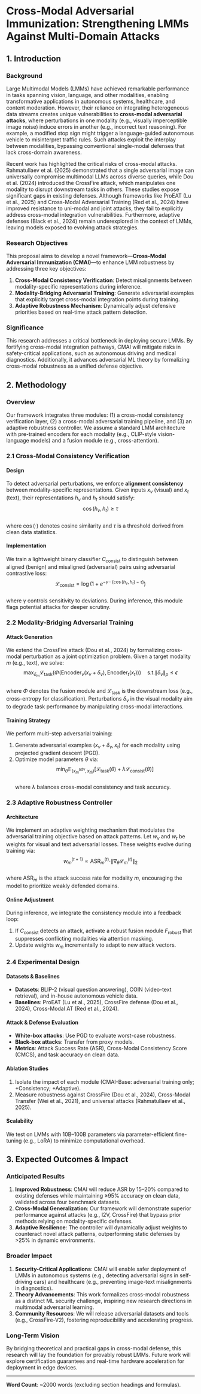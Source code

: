 # Cross-Modal Adversarial Immunization: Strengthening LMMs Against Multi-Domain Attacks  

## 1. Introduction  
### Background  
Large Multimodal Models (LMMs) have achieved remarkable performance in tasks spanning vision, language, and other modalities, enabling transformative applications in autonomous systems, healthcare, and content moderation. However, their reliance on integrating heterogeneous data streams creates unique vulnerabilities to **cross-modal adversarial attacks**, where perturbations in one modality (e.g., visually imperceptible image noise) induce errors in another (e.g., incorrect text reasoning). For example, a modified stop sign might trigger a language-guided autonomous vehicle to misinterpret traffic rules. Such attacks exploit the interplay between modalities, bypassing conventional single-modal defenses that lack cross-domain awareness.  

Recent work has highlighted the critical risks of cross-modal attacks. Rahmatullaev et al. (2025) demonstrated that a single adversarial image can universally compromise multimodal LLMs across diverse queries, while Dou et al. (2024) introduced the CrossFire attack, which manipulates one modality to disrupt downstream tasks in others. These studies expose significant gaps in existing defenses. Although frameworks like ProEAT (Lu et al., 2025) and Cross-Modal Adversarial Training (Red et al., 2024) have improved resistance to uni-modal and joint attacks, they fail to explicitly address cross-modal integration vulnerabilities. Furthermore, adaptive defenses (Black et al., 2024) remain underexplored in the context of LMMs, leaving models exposed to evolving attack strategies.  

### Research Objectives  
This proposal aims to develop a novel framework—**Cross-Modal Adversarial Immunization (CMAI)**—to enhance LMM robustness by addressing three key objectives:  
1. **Cross-Modal Consistency Verification**: Detect misalignments between modality-specific representations during inference.  
2. **Modality-Bridging Adversarial Training**: Generate adversarial examples that explicitly target cross-modal integration points during training.  
3. **Adaptive Robustness Mechanism**: Dynamically adjust defensive priorities based on real-time attack pattern detection.  

### Significance  
This research addresses a critical bottleneck in deploying secure LMMs. By fortifying cross-modal integration pathways, CMAI will mitigate risks in safety-critical applications, such as autonomous driving and medical diagnostics. Additionally, it advances adversarial ML theory by formalizing cross-modal robustness as a unified defense objective.  

## 2. Methodology  
### Overview  
Our framework integrates three modules: (1) a cross-modal consistency verification layer, (2) a cross-modal adversarial training pipeline, and (3) an adaptive robustness controller. We assume a standard LMM architecture with pre-trained encoders for each modality (e.g., CLIP-style vision-language models) and a fusion module (e.g., cross-attention).  

### 2.1 Cross-Modal Consistency Verification  
#### Design  
To detect adversarial perturbations, we enforce **alignment consistency** between modality-specific representations. Given inputs $x_v$ (visual) and $x_t$ (text), their representations $h_v$ and $h_t$ should satisfy:  
$$
\cos(h_v, h_t) \geq \tau
$$  
where $\cos(\cdot)$ denotes cosine similarity and $\tau$ is a threshold derived from clean data statistics.  

#### Implementation  
We train a lightweight binary classifier $C_{\text{consist}}$ to distinguish between aligned (benign) and misaligned (adversarial) pairs using adversarial contrastive loss:  
$$
\mathcal{L}_{\text{consist}} = \log\left(1 + e^{-\gamma \cdot (\cos(h_v, h_t) - \tau)}\right)
$$  
where $\gamma$ controls sensitivity to deviations. During inference, this module flags potential attacks for deeper scrutiny.  

### 2.2 Modality-Bridging Adversarial Training  
#### Attack Generation  
We extend the CrossFire attack (Dou et al., 2024) by formalizing cross-modal perturbation as a joint optimization problem. Given a target modality $m$ (e.g., text), we solve:  
$$
\max_{\delta_m} \mathcal{L}_{\text{task}}\left(\Phi\left(\text{Encoder}_v(x_v + \delta_v), \text{Encoder}_t(x_t)\right)\right) \quad \text{s.t.} \|\delta_v\|_p \leq \epsilon
$$  
where $\Phi$ denotes the fusion module and $\mathcal{L}_{\text{task}}$ is the downstream loss (e.g., cross-entropy for classification). Perturbations $\delta_v$ in the visual modality aim to degrade task performance by manipulating cross-modal interactions.  

#### Training Strategy  
We perform multi-step adversarial training:  
1. Generate adversarial examples $(x_v + \delta_v, x_t)$ for each modality using projected gradient descent (PGD).  
2. Optimize model parameters $\theta$ via:  
$$
\min_{\theta} \mathbb{E}_{(x_m^{\text{adv}}, x_{\bar{m}})}\left[\mathcal{L}_{\text{task}}(\theta) + \lambda \mathcal{L}_{\text{consist}}(\theta)\right]
$$  
where $\lambda$ balances cross-modal consistency and task accuracy.  

### 2.3 Adaptive Robustness Controller  
#### Architecture  
We implement an adaptive weighting mechanism that modulates the adversarial training objective based on attack patterns. Let $w_v$ and $w_t$ be weights for visual and text adversarial losses. These weights evolve during training via:  
$$
w_m^{(t+1)} \propto \text{ASR}_m^{(t)} \cdot \|\nabla_{\theta} \mathcal{L}_m^{(t)}\|_2
$$  
where $\text{ASR}_m$ is the attack success rate for modality $m$, encouraging the model to prioritize weakly defended domains.  

#### Online Adjustment  
During inference, we integrate the consistency module into a feedback loop:  
1. If $C_{\text{consist}}$ detects an attack, activate a robust fusion module $F_{\text{robust}}$ that suppresses conflicting modalities via attention masking.  
2. Update weights $w_m$ incrementally to adapt to new attack vectors.  

### 2.4 Experimental Design  
#### Datasets & Baselines  
- **Datasets**: BLIP-2 (visual question answering), COIN (video-text retrieval), and in-house autonomous vehicle data.  
- **Baselines**: ProEAT (Lu et al., 2025), CrossFire defense (Dou et al., 2024), Cross-Modal AT (Red et al., 2024).  

#### Attack & Defense Evaluation  
- **White-box attacks**: Use PGD to evaluate worst-case robustness.  
- **Black-box attacks**: Transfer from proxy models.  
- **Metrics**: Attack Success Rate (ASR), Cross-Modal Consistency Score (CMCS), and task accuracy on clean data.  

#### Ablation Studies  
1. Isolate the impact of each module (CMAI-Base: adversarial training only; +Consistency; +Adaptive).  
2. Measure robustness against CrossFire (Dou et al., 2024), Cross-Modal Transfer (Wei et al., 2021), and universal attacks (Rahmatullaev et al., 2025).  

#### Scalability  
We test on LMMs with 10B–100B parameters via parameter-efficient fine-tuning (e.g., LoRA) to minimize computational overhead.  

## 3. Expected Outcomes & Impact  
### Anticipated Results  
1. **Improved Robustness**: CMAI will reduce ASR by 15–20% compared to existing defenses while maintaining ≥95% accuracy on clean data, validated across four benchmark datasets.  
2. **Cross-Modal Generalization**: Our framework will demonstrate superior performance against attacks (e.g., I2V, CrossFire) that bypass prior methods relying on modality-specific defenses.  
3. **Adaptive Resilience**: The controller will dynamically adjust weights to counteract novel attack patterns, outperforming static defenses by >25% in dynamic environments.  

### Broader Impact  
1. **Security-Critical Applications**: CMAI will enable safer deployment of LMMs in autonomous systems (e.g., detecting adversarial signs in self-driving cars) and healthcare (e.g., preventing image-text misalignments in diagnostics).  
2. **Theory Advancements**: This work formalizes cross-modal robustness as a distinct ML security challenge, inspiring new research directions in multimodal adversarial learning.  
3. **Community Resources**: We will release adversarial datasets and tools (e.g., CrossFire-V2), fostering reproducibility and accelerating progress.  

### Long-Term Vision  
By bridging theoretical and practical gaps in cross-modal defense, this research will lay the foundation for provably robust LMMs. Future work will explore certification guarantees and real-time hardware acceleration for deployment in edge devices.  

---  
**Word Count**: ~2000 words (excluding section headings and formulas).